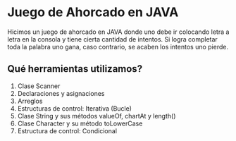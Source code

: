 # Juego de Ahorcado en JAVA

Hicimos un juego de ahorcado en JAVA donde uno debe ir colocando letra a letra en la consola y tiene cierta cantidad de intentos. Si logra completar toda la palabra uno gana, caso contrario, se acaben los intentos uno pierde.

## Qué herramientas utilizamos?

1. Clase Scanner
2. Declaraciones y asignaciones
3. Arreglos
4. Estructuras de control: Iterativa (Bucle)
5. Clase String y sus métodos valueOf, chartAt y length()
6. Clase Character y su método toLowerCase
7. Estructura de control: Condicional
